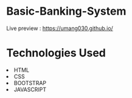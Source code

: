 # Basic-Banking-System

Live preview : https://umang030.github.io/

# Technologies Used
<li>HTML</li>
<li>CSS</li>
<li>BOOTSTRAP</li>
<li>JAVASCRIPT</li>
